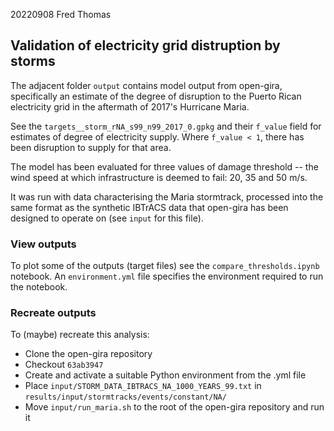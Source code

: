 20220908
Fred Thomas

## Validation of electricity grid distruption by storms

The adjacent folder `output` contains model output from open-gira, specifically
an estimate of the degree of disruption to the Puerto Rican electricity grid in
the aftermath of 2017's Hurricane Maria.

See the `targets__storm_rNA_s99_n99_2017_0.gpkg` and their `f_value` field for
estimates of degree of electricity supply. Where `f_value < 1`, there has been
disruption to supply for that area.

The model has been evaluated for three values of damage threshold -- the wind
speed at which infrastructure is deemed to fail: 20, 35 and 50 m/s.

It was run with data characterising the Maria stormtrack, processed into the
same format as the synthetic IBTrACS data that open-gira has been designed to
operate on (see `input` for this file).

### View outputs

To plot some of the outputs (target files) see the `compare_thresholds.ipynb`
notebook. An `environment.yml` file specifies the environment required to run
the notebook.

### Recreate outputs

To (maybe) recreate this analysis:
- Clone the open-gira repository
- Checkout `63ab3947`
- Create and activate a suitable Python environment from the .yml file
- Place `input/STORM_DATA_IBTRACS_NA_1000_YEARS_99.txt` in
  `results/input/stormtracks/events/constant/NA/`
- Move `input/run_maria.sh` to the root of the open-gira repository and run it
